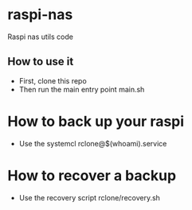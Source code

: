 # raspi-nas
Raspi nas utils code

## How to use it
* First, clone this repo
* Then run the main entry point main.sh

# How to back up your raspi
* Use the systemcl rclone@$(whoami).service

# How to recover a backup
* Use the recovery script rclone/recovery.sh
